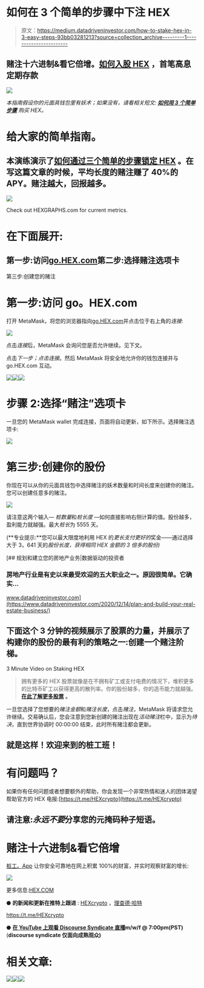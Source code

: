 # 如何在 3 个简单的步骤中下注 HEX

> 原文：<https://medium.datadriveninvestor.com/how-to-stake-hex-in-3-easy-steps-93bb03281213?source=collection_archive---------1----------------------->

## 赌注十六进制&看它倍增。[如何入股 HEX](https://hex.com/) ，首笔高息定期存款

[![](img/d763400eec9e4c6df5f95c5b0591c6c6.png)](https://hex.com/)

*本指南假设你的元面具钱包里有妖术；如果没有，请看相关短文:* [***如何用 3 个简单步骤***](https://tldrtaylor.medium.com/how-to-buy-hex-in-3-easy-steps-d839204c850e) *购买 HEX。*

# 给大家的简单指南。

## 本演练演示了[如何通过三个简单的步骤锁定 HEX](https://hex.com/) 。在写这篇文章的时候，平均长度的赌注赚了 40%的 APY。赌注越大，回报越多。

[![](img/ec847381eb3b1aaf705025f6309dcdd4.png)](https://hexgraphs.com/)

Check out HEXGRAPHS.com for current metrics.

# 在下面展开:

## 第一步:访问[go.HEX.com](https://go.hex.com/)第二步:选择赌注选项卡
第三步:创建您的赌注

# 第一步:访问 go。HEX.com

打开 MetaMask，将您的浏览器指向[go.HEX.com](https://go.hex.com/)并点击位于右上角的*连接*:

[![](img/79368dd5e61e2ff627ff5d2bcb86517b.png)](https://go.hex.com/)

点击*连接*后，MetaMask 会询问您是否允许继续。见下文。

点击*下一步；*点击*连接*。然后 MetaMask 将安全地允许你的钱包连接并与 go.HEX.com 互动。

[![](img/030b7ed125da77851a63b0e8318bd289.png)](https://go.hex.com/)[![](img/9f6969641aa32096751e3e481bd298c8.png)](https://go.hex.com/)[![](img/a6b4667f0bc22b992c881bb2b7d9cd4c.png)](https://go.hex.com/)

# 步骤 2:选择“赌注”选项卡

一旦您的 MetaMask wallet 完成连接，页面将自动更新，如下所示。选择赌注选项卡:

[![](img/3739712f2b277d9f1d5a627ab6ec9692.png)](https://go.hex.com/)

# 第三步:创建你的股份

你现在可以从你的元面具钱包中选择赌注的妖术数量和时间长度来创建你的赌注。您可以创建任意多的赌注。

[![](img/c0ea7995ddb8033d280b1833f2d376f6.png)](https://go.hex.com/)

请注意这两个输入— *桩数量*和*桩长度* —如何直接影响右侧计算的值。股份越多，盈利能力就越强。最大*桩长*为 5555 天。

(**专业提示:**您可以最大限度地利用 HEX 的*更长支付更好的*奖金——通过选择大于 3，641 天的*股份长度，获得相同 HEX 金额的 3 倍多的股份)*

[](https://www.datadriveninvestor.com/2020/12/14/plan-and-build-your-real-estate-business/) [## 规划和建立您的房地产业务|数据驱动的投资者

### 房地产行业是有史以来最受欢迎的五大职业之一。原因很简单。它确实…

www.datadriveninvestor.com](https://www.datadriveninvestor.com/2020/12/14/plan-and-build-your-real-estate-business/) 

## 下面这个 3 分钟的视频展示了股票的力量，并展示了构建你的股份的最有利的策略之一:创建一个赌注阶梯。

3 Minute Video on Staking HEX

> 拥有更多的 HEX 股票就像是在不拥有矿工或支付电费的情况下，堆积更多的比特币矿工以获得更高的散列率。你的股份越多，你的造币能力就越强。 [**在此了解更多股票**](https://medium.com/datadriveninvestor/fully-audited-earnings-per-share-in-stakings-sweetspot-hex-means-big-payouts-for-shareholders-10972b1f5a3c?source=friends_link&sk=f2c8ad8a846b852ab6a70ad4e7b61584) **。**

一旦您选择了您想要的*赌注金额*和*赌注长度*，点击*赌注*，MetaMask 将请求您允许继续。交易确认后，您会注意到您新创建的赌注出现在*活动赌注*栏中，显示为*待决*，直到世界协调时 00:00:00 结束，此时所有赌注都会更新。

## 就是这样！欢迎来到的桩工班！

# 有问题吗？

如果你有任何问题或者想要额外的帮助，你会发现一个非常热情和迷人的团体渴望帮助官方的 HEX 电报:[https://t.me/HEXcrypto](https://t.me/HEXcrypto)

## 请注意:*永远不要*分享您的元掩码种子短语。

# 赌注十六进制&看它倍增

[桩工。App](https://staker.app/invite/PQn8) 让你安全可靠地在网上积累 100%的财富，并实时观察财富的增长:

[![](img/9efe110fa899fa7ed6b1d4f5adeb64ce.png)](https://staker.app/invite/PQn8)

更多信息:[HEX.COM](https://hex.com/)

⬣ **的新闻和更新在推特上跟进** : [HEXcrypto](https://twitter.com/HEXcrypto) ，[理查德·哈特](https://twitter.com/RichardHeartWin)

https://t.me/HEXcrypto

⬣ [**在 YouTube 上观看 Discourse Syndicate 直播**](https://www.youtube.com/c/DiscourseSyndicate)**m/w/f @ 7:00pm(PST)**(**discourse syndicate 仅面向成熟观众)**

# 相关文章:

[![](img/1a1daa4f297d2d931eb344cab2cf2652.png)](https://medium.datadriveninvestor.com/youve-done-the-impossible-declares-bitcoin-com-host-to-richard-heart-founder-of-hex-dd95a3526063)[![](img/e491d26b8c991131643eb6d41f08d62c.png)](https://medium.datadriveninvestor.com/beating-bears-baffling-bulls-the-best-performing-asset-of-2020-2021-continues-richly-rewarding-97e13b8f1c0d)[![](img/c1f38fba9bbb47c191c89f2df9c23aa7.png)](https://medium.datadriveninvestor.com/hodl-elite-the-staker-class-%EF%B8%8F-f69a5d46a2b9)